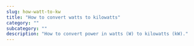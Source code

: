 ```yaml
---
slug: how-watt-to-kw
title: "How to convert watts to kilowatts"
category: ""
subcategory: ""
description: "How to convert power in watts (W) to kilowatts (kW)."
---
```


